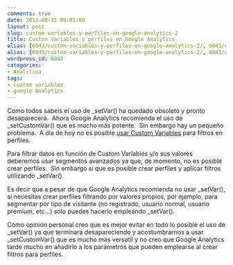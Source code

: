 ```yaml
---
comments: true
date: 2011-08-22 09:01:00
layout: post
slug: custom-variables-y-perfiles-en-google-analytics-2
title: Custom Variables y perfiles en Google Analytics
alias: [6043/custom-variables-y-perfiles-en-google-analytics-2/, 6043/custom-variables-y-perfiles-en-google-analytics-2]
alias: [6043/custom-variables-y-perfiles-en-google-analytics-2/, 6043/custom-variables-y-perfiles-en-google-analytics-2]
wordpress_id: 6043
categories:
- Analitica
tags:
- custom variables
- google analytics
---
```


Como todos sabeis el uso de _setVar() ha quedado obsoleto y pronto desaparecerá.  Ahora Google Analytics recomienda el uso de _setCustomVar() que es mucho más potente.  Sin embargo hay un pequeño problema.  A día de hoy no es posible [usar Custom Variables](http://www.alvareznavarro.es/servicios/consultoria-web/implantacion-de-herramientas-de-medicion/) para filtros en perfiles.

Para filtrar datos en función de Custom Variables y/o sus valores deberemos usar segmentos avanzados ya que, de momento, no es posible crear perfiles.  Sin embargo si que es posible crear perfiles y aplicar filtros utilizando _setVar().

Es decir que a pesar de que Google Analytics recomienda no usar _setVar(), si necesitas crear perfiles filtrando por valores propios, por ejemplo, para segmentar por tipo de visitante (no registrado, usuario normal, usuario premium, etc...) solo puedes hacerlo empleando _setVar().

Como opinión personal creo que es mejor evitar en todo lo posible el uso de _setVar() ya que terminará desapareciendo y acostumbrarnos a usar _setCustomVar() que es mucho más versatil y no creo que Google Analytics tarde mucho en añadirlo a los parámetros que pueden emplearse al crear filtros para perfiles.
